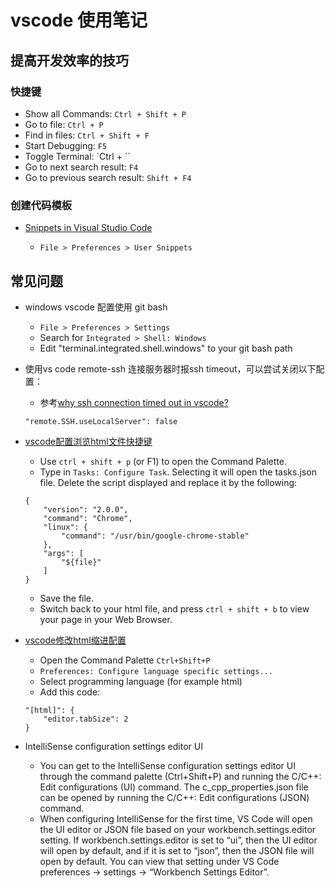 # vscode 使用笔记

## 提高开发效率的技巧

### 快捷键

- Show all Commands: `Ctrl + Shift + P`
- Go to file: `Ctrl + P`
- Find in files: `Ctrl + Shift + F`
- Start Debugging: `F5`
- Toggle Terminal: `Ctrl + \``
- Go to next search result: `F4`
- Go to previous search result: `Shift + F4`

### 创建代码模板

- [Snippets in Visual Studio Code][snippets]
  - `File > Preferences > User Snippets`

  [snippets]: https://code.visualstudio.com/docs/editor/userdefinedsnippets

## 常见问题

- windows vscode 配置使用 git bash
  - `File > Preferences > Settings`
  - Search for `Integrated > Shell: Windows`
  - Edit "terminal.integrated.shell.windows" to your git bash path

- 使用vs code remote-ssh 连接服务器时报ssh timeout，可以尝试关闭以下配置：
  - 参考[why ssh connection timed out in vscode?](https://stackoverflow.com/questions/59978826/why-ssh-connection-timed-out-in-vscode)
  ```
  "remote.SSH.useLocalServer": false
  ```

- [vscode配置浏览html文件快捷键][html_preview]
  - Use `ctrl + shift + p` (or F1) to open the Command Palette.
  - Type in `Tasks: Configure Task`. Selecting it will open the tasks.json file. Delete the script displayed and replace it by the following:
  ```
  {
      "version": "2.0.0",
      "command": "Chrome",
      "linux": {
          "command": "/usr/bin/google-chrome-stable"
      },
      "args": [
          "${file}"
      ]
  }
  ```
  - Save the file.
  - Switch back to your html file, and press `ctrl + shift + b` to view your page in your Web Browser.

  [html_preview]: https://stackoverflow.com/questions/30039512/how-to-view-an-html-file-in-the-browser-with-visual-studio-code

- [vscode修改html缩进配置][html_indent]
  - Open the Command Palette `Ctrl+Shift+P`
  - `Preferences: Configure language specific settings...`
  - Select programming language (for example html)
  - Add this code:
  ```
  "[html]": {
      "editor.tabSize": 2
  }
  ```

  [html_indent]: https://stackoverflow.com/questions/34174207/how-to-change-indentation-in-visual-studio-code

- IntelliSense configuration settings editor UI
    - You can get to the IntelliSense configuration settings editor UI through the command palette (Ctrl+Shift+P) and running the C/C++: Edit configurations (UI) command. The c_cpp_properties.json file can be opened by running the C/C++: Edit configurations (JSON) command.
    - When configuring IntelliSense for the first time, VS Code will open the UI editor or JSON file based on your workbench.settings.editor setting. If workbench.settings.editor is set to “ui”, then the UI editor will open by default, and if it is set to “json”, then the JSON file will open by default. You can view that setting under VS Code preferences → settings → “Workbench Settings Editor”.

